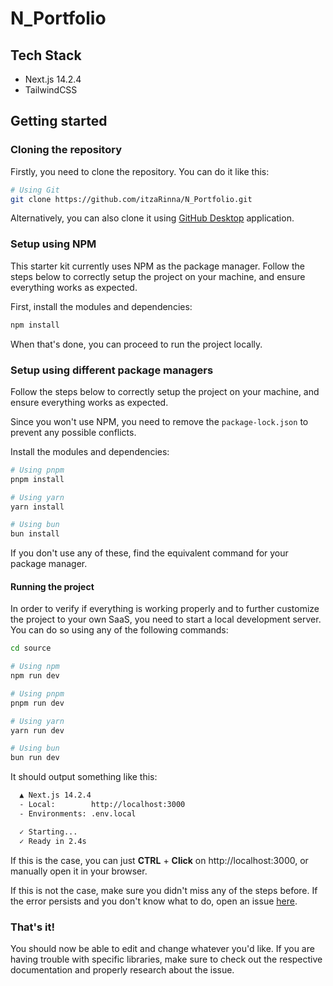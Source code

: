 # N_Portfolio

## Tech Stack

- Next.js 14.2.4
- TailwindCSS

## Getting started

### Cloning the repository

Firstly, you need to clone the repository. You can do it like this:

```bash
# Using Git
git clone https://github.com/itzaRinna/N_Portfolio.git

```

Alternatively, you can also clone it using [GitHub Desktop](https://desktop.github.com/) application.

### Setup using NPM

This starter kit currently uses NPM as the package manager. Follow the steps below to correctly setup the project on your machine, and ensure everything works as expected.

First, install the modules and dependencies:

```bash
npm install
```

When that's done, you can proceed to run the project locally.

### Setup using different package managers

Follow the steps below to correctly setup the project on your machine, and ensure everything works as expected.

Since you won't use NPM, you need to remove the `package-lock.json` to prevent any possible conflicts.

Install the modules and dependencies:

```bash
# Using pnpm
pnpm install

# Using yarn
yarn install

# Using bun
bun install
```

If you don't use any of these, find the equivalent command for your package manager.

#### Running the project

In order to verify if everything is working properly and to further customize the project to your own SaaS, you need to start a local development server. You can do so using any of the following commands:

```bash
cd source
```

```bash
# Using npm
npm run dev

# Using pnpm
pnpm run dev

# Using yarn
yarn run dev

# Using bun
bun run dev
```

It should output something like this:

```bash
  ▲ Next.js 14.2.4
  - Local:        http://localhost:3000
  - Environments: .env.local

  ✓ Starting...
  ✓ Ready in 2.4s
```

If this is the case, you can just **CTRL** + **Click** on http://localhost:3000, or manually open it in your browser.

If this is not the case, make sure you didn't miss any of the steps before. If the error persists and you don't know what to do, open an issue [here](https://github.com/NizarAbiZaher/nizzy-starter/issues).

### That's it!

You should now be able to edit and change whatever you'd like. If you are having trouble with specific libraries, make sure to check out the respective documentation and properly research about the issue.
